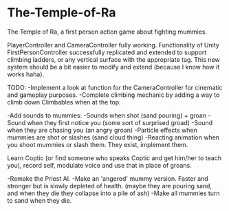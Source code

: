 # The-Temple-of-Ra
The Temple of Ra, a first person action game about fighting mummies.

PlayerController and CameraController fully working.
Functionality of Unity FirstPersonController successfully replicated and extended to support climbing ladders, 
or any vertical surface with the appropriate tag. 
This new system should be a bit easier to modify and extend (because I know how it works haha).

TODO: 
-Implement a look at function for the CameraController for cinematic and gameplay purposes.
-Complete climbing mechanic by adding a way to climb down Climbables when at the top.

-Add sounds to mummies:
  -Sounds when shot (sand pouring) + groan
  -Sound when they first notice you (some sort of surprised groad)
  -Sound when they are chasing you (an angry groan)
-Particle effects when mummies are shot or slashes (sand cloud thing)
-Reacting animation when you shoot mummies or slash them. They exist, implement them.

Learn Coptic (or find someone who speaks Coptic and get him/her to teach you), record self, modulate voice and use that in place of groans.

-Remake the Priest AI.
-Make an 'angered' mummy version. Faster and stronger but is slowly depleted of health. (maybe they are pouring sand, and when they die they collapse into a pile of ash)
-Make all mummies turn to sand when they die.
